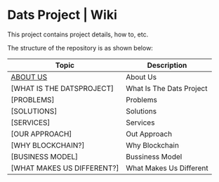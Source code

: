 # Dats Project | Wiki

This project contains project details, how to, etc.

The structure of the repository is as shown below:

| Topic                                                 | Description                                                   |
| ----------------------------------------------------- | ------------------------------------------------------------- |
| [ABOUT US]()                                          | About Us                                                      |
| [WHAT IS THE DATSPROJECT]                             | What Is The Dats Project                                      |
| [PROBLEMS]                                            | Problems                                                      |
| [SOLUTIONS]                                           | Solutions                                                     |
| [SERVICES]                                            | Services                                                      |
| [OUR APPROACH]                                        | Out Approach                                                  |
| [WHY BLOCKCHAIN?]                                     | Why Blockchain                                                |
| [BUSINESS MODEL]                                      | Bussiness Model                                               |
| [WHAT MAKES US DIFFERENT?]                            | What Makes Us Different                                       |

